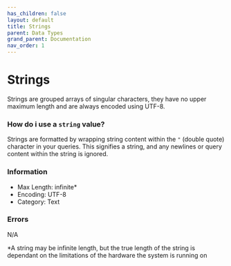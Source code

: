 ```yaml
---
has_children: false
layout: default
title: Strings
parent: Data Types
grand_parent: Documentation
nav_order: 1
---
```

# Strings
Strings are grouped arrays of singular characters, they have no upper maximum length and are always encoded using UTF-8.

### How do i use a `string` value?
Strings are formatted by wrapping string content within the `"` (double quote) character in your queries. This signifies a string, and any newlines or query content within the string is ignored.

### Information
- Max Length: infinite\*
- Encoding: UTF-8
- Category: Text

### Errors
N/A

*A string may be infinite length, but the true length of the string is dependant on the limitations of the hardware the system is running on